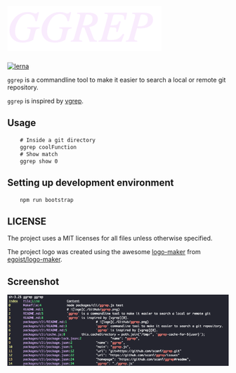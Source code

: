 # ![logo](./static/ggrep.png)

[![lerna](https://img.shields.io/badge/maintained%20with-lerna-cc00ff.svg)](https://lernajs.io/)

`ggrep` is a commandline tool to make it easier to search a local or remote git
repository.

`ggrep` is inspired by [vgrep][0].

## Usage

        # Inside a git directory
        ggrep coolFunction
        # Show match
        ggrep show 0

## Setting up development environment

        npm run bootstrap

## LICENSE

The project uses a MIT licenses for all files unless otherwise specified.

The project logo was created using the awesome [logo-maker](https://logo-maker.egoist.sh/) from [egoist/logo-maker](https://github.com/egoist/logo-maker).

[0]: https://github.com/vrothberg/vgrep

## Screenshot

![screenshot](./static/screenshot.png)
